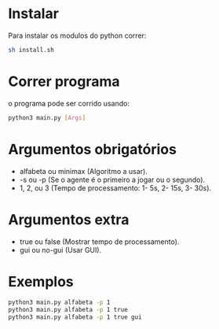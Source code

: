 # Instalar
Para instalar os modulos do python correr:
```sh
sh install.sh
```

# Correr programa
o programa pode ser corrido usando:
```sh
python3 main.py [Args]
```

# Argumentos obrigatórios
- alfabeta ou minimax (Algoritmo a usar).
- -s ou -p (Se o agente é o primeiro a jogar ou o segundo).
- 1, 2, ou 3 (Tempo de processamento: 1- 5s, 2- 15s, 3- 30s).

# Argumentos extra
- true ou false (Mostrar tempo de processamento).
- gui ou no-gui (Usar GUI).


# Exemplos
```sh
python3 main.py alfabeta -p 1
python3 main.py alfabeta -p 1 true
python3 main.py alfabeta -p 1 true gui
```


